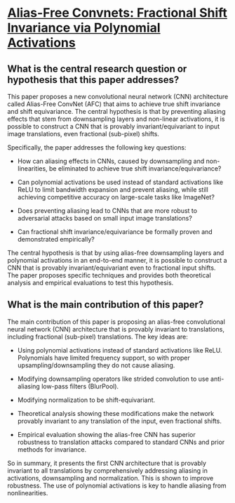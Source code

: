 # [Alias-Free Convnets: Fractional Shift Invariance via Polynomial   Activations](https://arxiv.org/abs/2303.08085)

## What is the central research question or hypothesis that this paper addresses?

 This paper proposes a new convolutional neural network (CNN) architecture called Alias-Free ConvNet (AFC) that aims to achieve true shift invariance and shift equivariance. The central hypothesis is that by preventing aliasing effects that stem from downsampling layers and non-linear activations, it is possible to construct a CNN that is provably invariant/equivariant to input image translations, even fractional (sub-pixel) shifts. 

Specifically, the paper addresses the following key questions:

- How can aliasing effects in CNNs, caused by downsampling and non-linearities, be eliminated to achieve true shift invariance/equivariance?

- Can polynomial activations be used instead of standard activations like ReLU to limit bandwidth expansion and prevent aliasing, while still achieving competitive accuracy on large-scale tasks like ImageNet? 

- Does preventing aliasing lead to CNNs that are more robust to adversarial attacks based on small input image translations?

- Can fractional shift invariance/equivariance be formally proven and demonstrated empirically?

The central hypothesis is that by using alias-free downsampling layers and polynomial activations in an end-to-end manner, it is possible to construct a CNN that is provably invariant/equivariant even to fractional input shifts. The paper proposes specific techniques and provides both theoretical analysis and empirical evaluations to test this hypothesis.


## What is the main contribution of this paper?

 The main contribution of this paper is proposing an alias-free convolutional neural network (CNN) architecture that is provably invariant to translations, including fractional (sub-pixel) translations. The key ideas are:

- Using polynomial activations instead of standard activations like ReLU. Polynomials have limited frequency support, so with proper upsampling/downsampling they do not cause aliasing.

- Modifying downsampling operators like strided convolution to use anti-aliasing low-pass filters (BlurPool).

- Modifying normalization to be shift-equivariant. 

- Theoretical analysis showing these modifications make the network provably invariant to any translation of the input, even fractional shifts.

- Empirical evaluation showing the alias-free CNN has superior robustness to translation attacks compared to standard CNNs and prior methods for invariance.

So in summary, it presents the first CNN architecture that is provably invariant to all translations by comprehensively addressing aliasing in activations, downsampling and normalization. This is shown to improve robustness. The use of polynomial activations is key to handle aliasing from nonlinearities.
